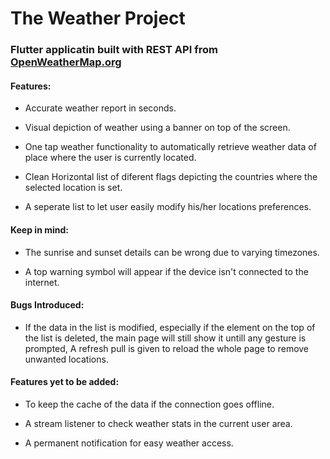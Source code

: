 # The Weather Project

### Flutter applicatin built with REST API from [OpenWeatherMap.org](https://openweathermap.org)

#### Features:

- Accurate weather report in seconds.
  
- Visual depiction of weather using a banner on top of the screen.
  
- One tap weather functionality to automatically retrieve weather data of place where the user is currently located.
  
- Clean Horizontal list of diferent flags depicting the countries where the selected location is set.
  
- A seperate list to let user easily modify his/her locations preferences.
  

#### Keep in mind:

- The sunrise and sunset details can be wrong due to varying timezones.
  
- A top warning symbol will appear if the device isn't connected to the internet.
  

#### Bugs Introduced:

- If the data in the list is modified, especially if the element on the top of the list is deleted, the main page will still show it untill any gesture is prompted, A refresh pull is given to reload the whole page to remove unwanted locations.

#### Features yet to be added:

- To keep the cache of the data if the connection goes offline.
  
- A stream listener to check weather stats in the current user area.
  
- A permanent notification for easy weather access.
